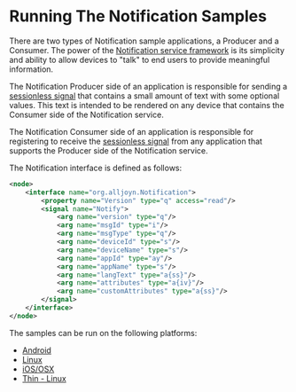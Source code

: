 # Running The Notification Samples

There are two types of Notification sample applications, 
a Producer and a Consumer. The power of the [Notification service framework][learn_notif] 
is its simplicity and ability to allow devices to "talk" 
to end users to provide meaningful information.

The Notification Producer side of an application is responsible 
for sending a [sessionless signal][sessionless_signal] that contains 
a small amount of text with some optional values.  This text is 
intended to be rendered on any device that contains the Consumer 
side of the Notification service.

The Notification Consumer side of an application is responsible 
for registering to receive the [sessionless signal][sessionless_signal] 
from any application that supports the Producer side of the Notification service.

The Notification interface is defined as follows:

```xml
<node>
    <interface name="org.alljoyn.Notification">
        <property name="Version" type="q" access="read"/>
        <signal name="Notify">
            <arg name="version" type="q"/>
            <arg name="msgId" type="i"/>  
            <arg name="msgType" type="q"/>
            <arg name="deviceId" type="s"/>
            <arg name="deviceName" type="s"/>
            <arg name="appId" type="ay"/>
            <arg name="appName" type="s"/>
            <arg name="langText" type="a{ss}"/>
            <arg name="attributes" type="a{iv}"/>
            <arg name="customAttributes" type="a{ss}"/>
        </signal>
    </interface>
</node>
```

The samples can be run on the following platforms:
- [Android][android]
- [Linux][linux]
- [iOS/OSX][ios_osx]
- [Thin - Linux][thin_linux]

[android]: /develop/run-sample-apps/notification/android
[linux]: /develop/run-sample-apps/notification/linux
[ios_osx]: /develop/run-sample-apps/notification/ios_osx
[thin_linux]: /develop/run-sample-apps/notification/thin_linux

[learn_notif]: /learn/base-services/notification
[sessionless_signal]: /learn/core#sessionless-signal
